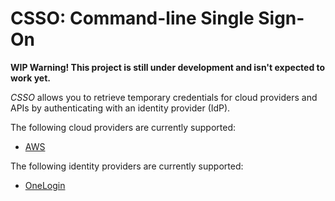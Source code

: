 # CSSO: Command-line Single Sign-On

**WIP Warning! This project is still under development and isn't expected
to work yet.**

*CSSO* allows you to retrieve temporary credentials for cloud
providers and APIs by authenticating with an identity provider (IdP).

The following cloud providers are currently supported:

- [AWS](https://aws.amazon.com/)

The following identity providers are currently supported:

- [OneLogin](https://www.onelogin.com/)
